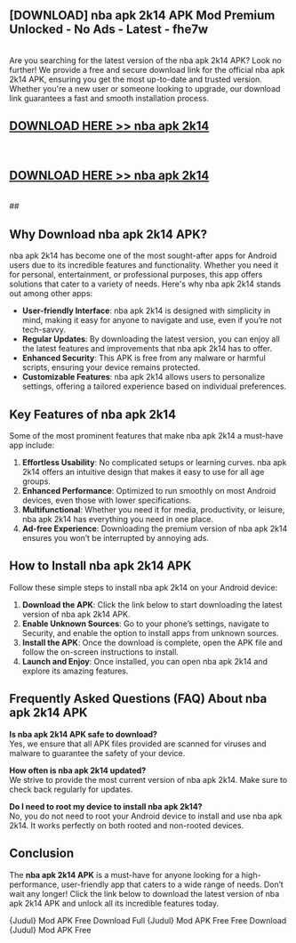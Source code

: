 ## [DOWNLOAD] nba apk 2k14 APK Mod  Premium Unlocked - No Ads - Latest - fhe7w <br>
<br>
Are you searching for the latest version of the nba apk 2k14 APK? Look no further! We provide a free and secure download link for the official nba apk 2k14 APK, ensuring you get the most up-to-date and trusted version. Whether you're a new user or someone looking to upgrade, our download link guarantees a fast and smooth installation process.


## [DOWNLOAD HERE >> nba apk 2k14](http://leaked.freeplayer.one?title=nba_apk_2k14&ref=23)
  <br>

## [DOWNLOAD HERE >> nba apk 2k14](http://leaked.freeplayer.one?title=nba_apk_2k14&ref=23)
  <br>
  ##



## Why Download nba apk 2k14 APK?

nba apk 2k14 has become one of the most sought-after apps for Android users due to its incredible features and functionality. Whether you need it for personal, entertainment, or professional purposes, this app offers solutions that cater to a variety of needs. Here's why nba apk 2k14 stands out among other apps:

- **User-friendly Interface**: nba apk 2k14 is designed with simplicity in mind, making it easy for anyone to navigate and use, even if you’re not tech-savvy.
- **Regular Updates**: By downloading the latest version, you can enjoy all the latest features and improvements that nba apk 2k14 has to offer.
- **Enhanced Security**: This APK is free from any malware or harmful scripts, ensuring your device remains protected.
- **Customizable Features**: nba apk 2k14 allows users to personalize settings, offering a tailored experience based on individual preferences.

## Key Features of nba apk 2k14

Some of the most prominent features that make nba apk 2k14 a must-have app include:

1. **Effortless Usability**: No complicated setups or learning curves. nba apk 2k14 offers an intuitive design that makes it easy to use for all age groups.
2. **Enhanced Performance**: Optimized to run smoothly on most Android devices, even those with lower specifications.
3. **Multifunctional**: Whether you need it for media, productivity, or leisure, nba apk 2k14 has everything you need in one place.
4. **Ad-free Experience**: Downloading the premium version of nba apk 2k14 ensures you won’t be interrupted by annoying ads.

## How to Install nba apk 2k14 APK

Follow these simple steps to install nba apk 2k14 on your Android device:

1. **Download the APK**: Click the link below to start downloading the latest version of nba apk 2k14 APK.
2. **Enable Unknown Sources**: Go to your phone’s settings, navigate to Security, and enable the option to install apps from unknown sources.
3. **Install the APK**: Once the download is complete, open the APK file and follow the on-screen instructions to install.
4. **Launch and Enjoy**: Once installed, you can open nba apk 2k14 and explore its amazing features.

## Frequently Asked Questions (FAQ) About nba apk 2k14 APK

**Is nba apk 2k14 APK safe to download?**  
Yes, we ensure that all APK files provided are scanned for viruses and malware to guarantee the safety of your device.

**How often is nba apk 2k14 updated?**  
We strive to provide the most current version of nba apk 2k14. Make sure to check back regularly for updates.

**Do I need to root my device to install nba apk 2k14?**  
No, you do not need to root your Android device to install and use nba apk 2k14. It works perfectly on both rooted and non-rooted devices.

## Conclusion

The **nba apk 2k14 APK** is a must-have for anyone looking for a high-performance, user-friendly app that caters to a wide range of needs. Don’t wait any longer! Click the link below to download the latest version of nba apk 2k14 APK and unlock all its incredible features today.

{Judul} Mod APK Free
Download Full {Judul} Mod APK Free
Free Download {Judul} Mod APK Free

